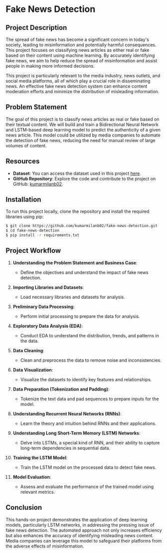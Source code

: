 # Fake News Detection

## Project Description

The spread of fake news has become a significant concern in today's society, leading to misinformation and potentially harmful consequences. This project focuses on classifying news articles as either real or fake based on their content using machine learning. By accurately identifying fake news, we aim to help reduce the spread of misinformation and assist people in making more informed decisions.

This project is particularly relevant to the media industry, news outlets, and social media platforms, all of which play a crucial role in disseminating news. An effective fake news detection system can enhance content moderation efforts and minimize the distribution of misleading information.

## Problem Statement

The goal of this project is to classify news articles as real or fake based on their textual content. We will build and train a Bidirectional Neural Network and LSTM-based deep learning model to predict the authenticity of a given news article. This model could be utilized by media companies to automate the detection of fake news, reducing the need for manual review of large volumes of content.

## Resources

- **Dataset**: You can access the dataset used in this project [here](https://www.kaggle.com/datasets/bhavikjikadara/fake-news-detection/data).
- **GitHub Repository**: Explore the code and contribute to the project on GitHub: [kumarmilanb02](https://github.com/kumarmilanb02).

## Installation

To run this project locally, clone the repository and install the required libraries using pip:

```bash
$ git clone https://github.com/kumarmilanb02/fake-news-detection.git
$ cd fake-news-detection
$ pip install -r requirements.txt
```

## Project Workflow

1. **Understanding the Problem Statement and Business Case**:
   - Define the objectives and understand the impact of fake news detection.

2. **Importing Libraries and Datasets**:
   - Load necessary libraries and datasets for analysis.

3. **Preliminary Data Processing**:
   - Perform initial processing to prepare the data for analysis.

4. **Exploratory Data Analysis (EDA)**:
   - Conduct EDA to understand the distribution, trends, and patterns in the data.

5. **Data Cleaning**:
   - Clean and preprocess the data to remove noise and inconsistencies.

6. **Data Visualization**:
   - Visualize the datasets to identify key features and relationships.

7. **Data Preparation (Tokenization and Padding)**:
   - Tokenize the text data and pad sequences to prepare inputs for the model.

8. **Understanding Recurrent Neural Networks (RNNs)**:
   - Learn the theory and intuition behind RNNs and their applications.

9. **Understanding Long Short-Term Memory (LSTM) Networks**:
   - Delve into LSTMs, a special kind of RNN, and their ability to capture long-term dependencies in sequential data.

10. **Training the LSTM Model**:
    - Train the LSTM model on the processed data to detect fake news.

11. **Model Evaluation**:
    - Assess and evaluate the performance of the trained model using relevant metrics.

## Conclusion

This hands-on project demonstrates the application of deep learning models, particularly LSTM networks, in addressing the pressing issue of fake news detection. The automated approach not only increases efficiency but also enhances the accuracy of identifying misleading news content. Media companies can leverage this model to safeguard their platforms from the adverse effects of misinformation.
